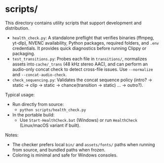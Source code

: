 # scripts/

This directory contains utility scripts that support development and distribution.

- `health_check.py`: A standalone preflight that verifies binaries (ffmpeg, yt-dlp), NVENC availability, Python packages, required folders, and `.env` credentials. It provides quick diagnostics before running Clippy or packaging.
 - `test_transitions.py`: Probes each file in `transitions/`, normalizes assets into `cache/_trans` (48 kHz stereo AAC), and can perform an audio-only concat check to detect cross-file issues. Use `--normalize` and `--concat-audio-check`.
 - `check_sequencing.py`: Validates the concat sequence policy (intro? → static → clip → static → chance(transition → static) … → outro?).

Typical usage:

- Run directly from source:
  - `python scripts/health_check.py`
- In the portable build:
  - Use `Start-HealthCheck.bat` (Windows) or run `HealthCheck` (Linux/macOS variant if built).

Notes:
- The checker prefers local `bin/` and `assets/fonts/` paths when running from source, and bundled paths when frozen.
- Coloring is minimal and safe for Windows consoles.

